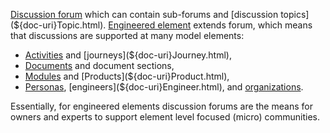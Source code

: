 [Discussion forum](${doc-uri}Forum.html) which can contain sub-forums and [discussion topics](${doc-uri}Topic.html). 
[Engineered element](${doc-uri}EngineeredElement.html) extends forum, which means that discussions are supported at many model elements:

* [Activities](${doc-uri}Activity.html) and [journeys](${doc-uri}Journey.html),
* [Documents](${doc-uri}Document.html) and document sections, 
* [Modules](${doc-uri}Module.html) and [Products](${doc-uri}Product.html),
* [Personas](${doc-uri}Persona.html), [engineers](${doc-uri}Engineer.html), and [organizations](${doc-uri}Organization.html).

Essentially, for engineered elements discussion forums are the means for owners and experts to support element level focused (micro) communities. 